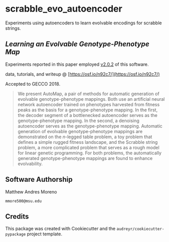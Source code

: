 # scrabble_evo_autoencoder

Experiments using autoencoders to learn evolvable encodings for scrabble strings.

## *Learning an Evolvable Genotype-Phenotype Map*

Experiments reported in this paper employed [v2.0.2](https://github.com/mmore500/scrabble_evo_autoencoder/tree/v2.0.2) of this software.

data, tutorials, and writeup @ [https://osf.io/n92c7/](https://osf.io/n92c7/)

Accepted to GECCO 2018.

> We present AutoMap, a pair of methods for automatic generation of evolvable genotype-phenotype mappings.
Both use an artificial neural network autoencoder trained on phenotypes harvested from fitness peaks as the basis for a genotype-phenotype mapping.
In the first, the decoder segment of a bottlenecked autoencoder serves as the genotype-phenotype mapping.
In the second, a denoising autoencoder serves as the genotype-phenotype mapping.
Automatic generation of evolvable genotype-phenotype mappings are demonstrated on the $n$-legged table problem, a toy problem that defines a simple rugged fitness landscape, and the Scrabble string problem, a more complicated problem that serves as a rough model for linear genetic programming.
For both problems, the automatically generated genotype-phenotype mappings are found to enhance evolvability.

## Software Authorship

Matthew Andres Moreno

`mmore500@msu.edu`

## Credits

This package was created with Cookiecutter and the `audreyr/cookiecutter-pypackage` project template.
